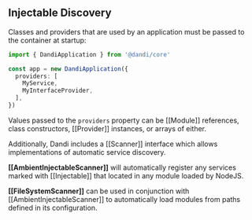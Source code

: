 ## Injectable Discovery

Classes and providers that are used by an application must be passed to
the container at startup:

```typescript
import { DandiApplication } from '@dandi/core'

const app = new DandiApplication({
  providers: [
    MyService,
    MyInterfaceProvider,
  ],
})
```

Values passed to the `providers` property can be [[Module]] references,
class constructors, [[Provider]] instances, or arrays of either.

Additionally, Dandi includes a [[Scanner]] interface which allows implementations
of automatic service discovery.

**[[AmbientInjectableScanner]]** will automatically register any services
marked with [[Injectable]] that located in any module loaded by NodeJS.

**[[FileSystemScanner]]** can be used in conjunction with
[[AmbientInjectableScanner]] to automatically load modules from paths
defined in its configuration.
